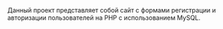 Данный проект представляет собой сайт с формами регистрации и
авторизации пользователей на PHP с использованием MySQL.
